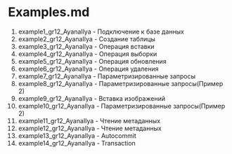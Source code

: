 # Examples.md
1. example1_gr12_AyanaIlya - Подключение к базе данных
2. example2_gr12_AyanaIlya - Создание таблицы
3. example3_gr12_AyanaIlya - Операция вставки
4. example4_gr12_AyanaIlya - Операция выборки
5. example5_gr12_AyanaIlya - Операция обновления
6. example6_gr12_AyanaIlya - Операция удаления
7. example7_gr12_AyanaIlya - Параметризированные запросы
8. example8_gr12_AyanaIlya - Параметризированные запросы(Пример 2)
9. example9_gr12_AyanaIlya - Вставка изображений
10. example10_gr12_AyanaIlya - Параметризированные запросы(Пример 2)
11. example11_gr12_AyanaIlya - Чтение метаданных
12. example12_gr12_AyanaIlya - Чтение метаданных 
13. example13_gr12_AyanaIlya - Autocommit
14. example14_gr12_AyanaIlya - Transaction



